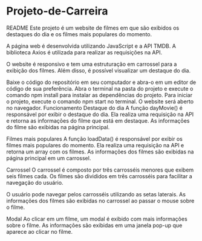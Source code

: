 # Projeto-de-Carreira

README
Este projeto é um website de filmes em que são exibidos os destaques do dia e os filmes mais populares do momento.

A página web é desenvolvida utilizando JavaScript e a API TMDB. A biblioteca Axios é utilizada para realizar as requisições na API.

O website é responsivo e tem uma estruturação em carrossel para a exibição dos filmes. Além disso, é possível visualizar um destaque do dia.

Baixe o código do repositório em seu computador e abra-o em um editor de código de sua preferência.
Abra o terminal na pasta do projeto e execute o comando npm install para instalar as dependências do projeto.
Para iniciar o projeto, execute o comando npm start no terminal. O website será aberto no navegador.
Funcionamento
Destaque do dia
A função dayMovie() é responsável por exibir o destaque do dia. Ela realiza uma requisição na API e retorna as informações do filme que está em destaque. As informações do filme são exibidas na página principal.

Filmes mais populares
A função loadData() é responsável por exibir os filmes mais populares do momento. Ela realiza uma requisição na API e retorna um array com os filmes. As informações dos filmes são exibidas na página principal em um carrossel.

Carrossel
O carrossel é composto por três carrosséis menores que exibem seis filmes cada. Os filmes são divididos em três carrosséis para facilitar a navegação do usuário.

O usuário pode navegar pelos carrosséis utilizando as setas laterais. As informações dos filmes são exibidas no carrossel ao passar o mouse sobre o filme.

Modal
Ao clicar em um filme, um modal é exibido com mais informações sobre o filme. As informações são exibidas em uma janela pop-up que aparece ao clicar no filme.
